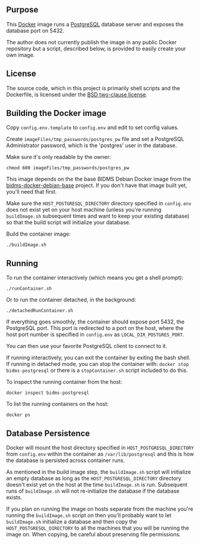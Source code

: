 ## Purpose

This [Docker](http://www.docker.com/) image runs a
[PostgreSQL](http://www.postgresql.org/) database server and exposes the
database port on 5432.

The author does not currently publish the image in any public Docker
repository but a script, described below, is provided to easily create your
own image.

## License

The source code, which in this project is primarily shell scripts and the
Dockerfile, is licensed under the [BSD two-clause license](LICENSE.txt).

## Building the Docker image

Copy `config.env.template` to `config.env` and edit to set config values.

Create `imageFiles/tmp_passwords/postgres_pw` file and set a PostgreSQL
Administrator password, which is the 'postgres' user in the database.

Make sure it's only readable by the owner:
```
chmod 600 imageFiles/tmp_passwords/postgres_pw
```

This image depends on the the base BIDMS Debian Docker image from the
[bidms-docker-debian-base](http://www.github.com/calnet-oss/bidms-docker-debian-base)
project.  If you don't have that image built yet, you'll need that first.

Make sure the `HOST_POSTGRESQL_DIRECTORY` directory specified in
`config.env` does not exist yet on your host machine (unless you're running
`buildImage.sh` subsequent times and want to keep your existing database) so
that the build script will initialize your database.

Build the container image:
```
./buildImage.sh
```

## Running

To run the container interactively (which means you get a shell prompt):
```
./runContainer.sh
```

Or to run the container detached, in the background:
```
./detachedRunContainer.sh
```

If everything goes smoothly, the container should expose port 5432, the
PostgreSQL port.  This port is redirected to a port on the host, where the
host port number is specified in `config.env` as `LOCAL_DIR_POSTGRES_PORT`.

You can then use your favorite PostgreSQL client to connect to it.

If running interactively, you can exit the container by exiting the bash
shell.  If running in detached mode, you can stop the container with: 
`docker stop bidms-postgresql` or there is a `stopContainer.sh` script included
to do this.

To inspect the running container from the host:
```
docker inspect bidms-postgresql
```

To list the running containers on the host:
```
docker ps
```

## Database Persistence

Docker will mount the host directory specified in
`HOST_POSTGRESQL_DIRECTORY` from `config.env` within the container as
`/var/lib/postgresql` and this is how the database is persisted across
container runs.

As mentioned in the build image step, the `buildImage.sh` script will
initialize an empty database as long as the `HOST_POSTGRESQL_DIRECTORY`
directory doesn't exist yet on the host at the time `buildImage.sh` is run. 
Subsequent runs of `buildImage.sh` will not re-initialize the database if
the database exists.

If you plan on running the image on hosts separate from the machine you're
running the `buildImage.sh` script on then you'll probably want to let
`buildImage.sh` initialize a database and then copy the
`HOST_POSTGRESQL_DIRECTORY` to all the machines that you will be running the
image on.  When copying, be careful about preserving file permissions.
